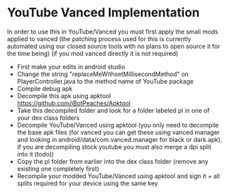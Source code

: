 # YouTube Vanced Implementation

In order to use this in YouTube/Vanced you must first apply the smali mods applied to vanced (the patching process used for this is currently automated using our closed source tools with no plans to open source it for the time being) (if you mod vanced directly it is not required)
* First make your edits in android studio
* Change the string "replaceMeWithsetMillisecondMethod" on PlayerController.java to the method name of YouTube package
* Compile debug apk
* Decompile this apk using apktool https://github.com/iBotPeaches/Apktool
* Take this decompiled folder and look for a folder labeled pl in one of your dex class folders
* Decompile YouTube/Vanced using apktool (you only need to decompile the base apk files (for vanced you can get these using vanced manager and looking in android/data/com.vanced.manager for black or dark.apk), if you are decompiling stock youtube you must also merge a dpi split into it (todo))
* Copy the pl folder from earlier into the dex class folder (remove any existing one completely first)
* Recompile your modded YouTube/Vanced using apktool and sign it + all splits required for your device using the same key
